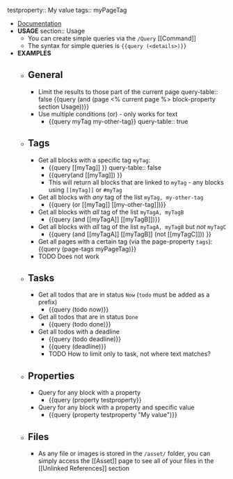 testproperty:: My value
tags:: myPageTag

- [Documentation](https://logseq.github.io/page/Queries#/page/queries)
- **USAGE**
  section:: Usage
	- You can create simple queries via the `/Query` [[Command]]
	- The syntax for simple queries is `{{query (<details>)}}`
- **EXAMPLES**
	- ## General
		- Limit the results to those part of the current page
		  query-table:: false
		  {{query (and (page <% current page %> block-property section Usage))}}
		- Use multiple conditions (or) - only works for text
			- {{query myTag my-other-tag}}
			  query-table:: true
	- ## Tags
		- Get all blocks with a specific tag `myTag`:
			- {{query [[myTag]] }}
			  query-table:: false
			- {{query(and [[myTag]]) }}
			- This will return all blocks that are linked to `myTag` - any blocks using `[[myTag]]` or `#myTag`
		- Get all blocks with _any_ tag of the list `myTag, my-other-tag`
			- {{query (or [[myTag]] [[my-other-tag]])}}
		- Get all blocks with _all_ tag of the list `myTagA, myTagB`
			- {{query (and [[myTagA]] [[myTagB]])}}
		- Get all blocks with _all_ tag of the list `myTagA, myTagB` but _not_ `myTagC`
			- {{query (and [[myTagA]] [[myTagB]] (not [[myTagC]])) }}
		- Get all pages with a certain tag (via the page-property `tags`):
		  {{query (page-tags myPageTag)}}
		- TODO Does not work
	- ## Tasks
		- Get all todos that are in status `Now` (`todo` must be added as a prefix)
			- {{query (todo now)}}
		- Get all todos that are in status `Done`
			- {{query (todo done)}}
		- Get all todos with a deadline
			- {{query (todo deadline)}}
			- {{query (deadline)}}
			- TODO How to limit only to task, not where text matches?
	- ## Properties
		- Query for any block with a property
			- {{query (property testproperty}}
		- Query for any block with a property and specific value
			- {{query (property testproperty "My value")}}
	- ## Files
		- As any file or images is stored in the `/asset/` folder, you can simply access the [[Asset]] page to see all of your files in the [[Unlinked References]] section